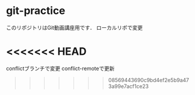 # git-practice
このリポジトリはGit動画講座用です．
ローカルリポで変更

<<<<<<< HEAD
=======
conflictブランチで変更
conflict-remoteで更新
>>>>>>> 08569443690c9bd4ef2e5b9a473a99e7acf1ce23
